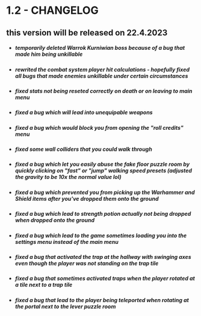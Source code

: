 

# 1.2 - CHANGELOG
## this version will be released on 22.4.2023
- ##### temporarily deleted Warrok Kurniwian boss because of a bug that made him being unkillable
- ##### rewrited the combat system player hit calculations - hopefully fixed all bugs that made enemies unkillable under certain circumstances
- ##### fixed stats not being reseted correctly on death or on leaving to main menu 
- ##### fixed a bug which will lead into unequipable weapons
- ##### fixed a bug which would block you from opening the "roll credits" menu
- ##### fixed some wall colliders that you could walk through
- ##### fixed a bug which let you easily abuse the fake floor puzzle room by quickly clicking on "fast" or "jump" walking speed presets (adjusted the gravity to be 10x the normal value lol)
- ##### fixed a bug which prevented you from picking up the Warhammer and Shield items after you've dropped them onto the ground

- ##### fixed a bug which lead to strength potion actually not being dropped when dropped onto the ground
- ##### fixed a bug which lead to the game sometimes loading you into the settings menu instead of the main menu 
- ##### fixed a bug that activated the trap at the hallway with swinging axes even though the player was not standing on the trap tile 
- ##### fixed a bug that sometimes activated traps when the player rotated at a tile next to  a trap tile
- ##### fixed a bug that lead to the player being teleported when rotating at the portal next to the lever puzzle room
 
